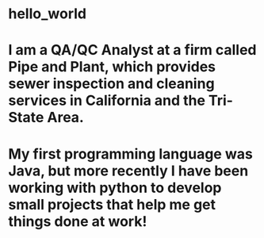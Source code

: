 # hello_world
# I am a QA/QC Analyst at a firm called Pipe and Plant, which provides sewer inspection and cleaning services in California and the Tri-State Area.
# My first programming language was Java, but more recently I have been working with python to develop small projects that help me get things done at work!
